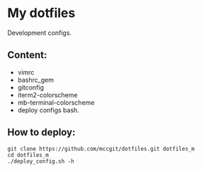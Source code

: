 # My dotfiles

Development configs. 

## Content:
* vimrc
* bashrc_gem
* gitconfig
* iterm2-colorscheme
* mb-terminal-colorscheme
* deploy configs bash.

## How to deploy:
```shell
git clone https://github.com/mccgit/dotfiles.git dotfiles_m
cd dotfiles_m
./deploy_config.sh -h
```
